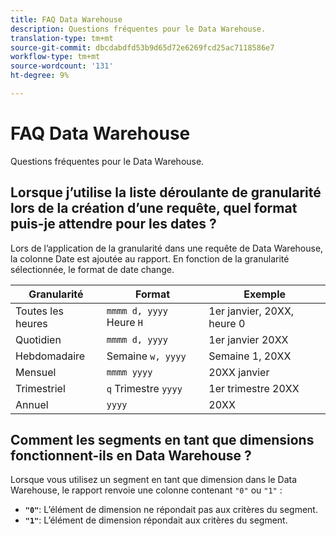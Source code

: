 ```yaml
---
title: FAQ Data Warehouse
description: Questions fréquentes pour le Data Warehouse.
translation-type: tm+mt
source-git-commit: dbcdabdfd53b9d65d72e6269fcd25ac7118586e7
workflow-type: tm+mt
source-wordcount: '131'
ht-degree: 9%

---
```



# FAQ Data Warehouse

Questions fréquentes pour le Data Warehouse.

## Lorsque j’utilise la liste déroulante de granularité lors de la création d’une requête, quel format puis-je attendre pour les dates ?

Lors de l’application de la granularité dans une requête de Data Warehouse, la colonne Date est ajoutée au rapport. En fonction de la granularité sélectionnée, le format de date change.

| Granularité | Format | Exemple |
| --- | --- | --- |
| Toutes les heures | `mmmm d, yyyy` Heure `H` | 1er janvier, 20XX, heure 0 |
| Quotidien | `mmmm d, yyyy` | 1er janvier 20XX |
| Hebdomadaire | Semaine `w, yyyy` | Semaine 1, 20XX |
| Mensuel | `mmmm yyyy` | 20XX janvier |
| Trimestriel | `q` Trimestre `yyyy` | 1er trimestre 20XX |
| Annuel | `yyyy` | 20XX |

## Comment les segments en tant que dimensions fonctionnent-ils en Data Warehouse ?

Lorsque vous utilisez un segment en tant que dimension dans le Data Warehouse, le rapport renvoie une colonne contenant `"0"` ou `"1"` :

* **`"0"`**: L’élément de dimension ne répondait pas aux critères du segment.
* **`"1"`**: L’élément de dimension répondait aux critères du segment.
